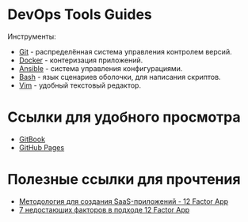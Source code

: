 # DevOps Tools Guides

Инструменты:

* [Git](docs/Git.md) - распределённая система управления контролем версий.
* [Docker](docs/Docker.md) - контеризация приложений.
* [Ansible](docs/Ansible.md) - система управления конфигурациями.
* [Bash](docs/Bash.md) - язык сценариев оболочки, для написания скриптов.
* [Vim](docs/Vim.md) - удобный текстовый редактор.


# Ссылки для удобного просмотра

* [GitBook](https://kotdimos.gitbook.io/devops_tools_guides/)
* [GitHub Pages](https://kotdimos.github.io/DevOps_Tools_Guides/)


# Полезные ссылки для прочтения

* [Методология для создания SaaS-приложений - 12 Factor App](https://12factor.net)
* [7 недостающих факторов в подходе 12 Factor App](https://habr.com/ru/companies/flant/articles/460363/)

